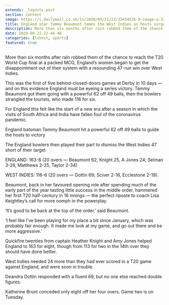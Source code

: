 ```yaml
---
extends: _layouts.post
section: content
image: https://i.dailymail.co.uk/1s/2020/09/21/22/33454526-0-image-a-32_1600724334004.jpg 
title: England star Tammy Beaumont tames the West Indies as hosts surge to 47-run victory 
description: More than six months after rain robbed them of the chance to reach the T20 World Cup final, Englands women began to get the disappointment out of their system with a resounding win over West Indies. 
date: 2020-09-21-22-44-48 
categories: [latest, sports] 
featured: true 
--- 
```

More than six months after rain robbed them of the chance to reach the T20 World Cup final at a packed MCG, England’s women began to get the disappointment out of their system with a resounding 47-run win over West Indies.

This was the first of five behind-closed-doors games at Derby in 10 days — and on this evidence England must be eyeing a series victory. Tammy Beaumont got them going with a powerful 62 off 49 balls, then the bowlers strangled the tourists, who made 116 for six.

For England this felt like the start of a new era after a season in which the visits of South Africa and India have fallen foul of the coronavirus pandemic. 

England batsman Tammy Beaumont hit a powerful 62 off 49 balls to guide the hosts to victory

The England bowlers then played their part to dismiss the West Indies 47 short of their target

ENGLAND: 163-8 (20 overs — Beaumont 62, Knight 25, A Jones 24; Selman 3-26, Matthews 2-25, Taylor 2-34)

WEST INDIES: 116-6 (20 overs — Dottin 69; Sciver 2-16, Ecclestone 2-19). 

Beaumont, back in her favoured opening role after spending much of the early part of the year tasting little success in the middle order, hammered her first T20 half-century in 16 innings — the perfect riposte to coach Lisa Keightley’s call for more oomph in the powerplay.

‘It’s good to be back at the top of the order,’ said Beaumont. 

‘I feel like I’ve been playing for my place a bit since January, which was probably fair enough. It made me look at my game, and go out there and be more aggressive.’

Quickfire twenties from captain Heather Knight and Amy Jones helped England to 163 for eight, though from 113 for two in the 14th over they should have done better.

West Indies needed 24 more than they had ever scored in a T20 game against England, and were soon in trouble. 

Deandra Dottin responded with a fluent 69, but no one else reached double figures. 

Katherine Brunt conceded only eight off her four overs. Game two is on Tuesday.

